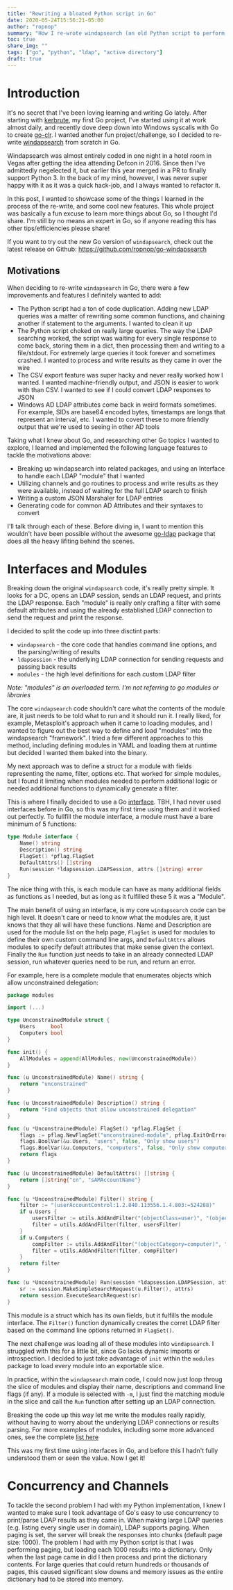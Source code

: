 ```yaml
---
title: "Rewriting a bloated Python script in Go"
date: 2020-05-24T15:56:21-05:00
author: "ropnop"
summary: "How I re-wrote windapsearch (an old Python script to perform LDAP recon) in Go using concurrency, channels, interfaces, and custom JSON marshalers"
toc: true
share_img: ""
tags: ["go", "python", "ldap", "active directory"]
draft: true
---
```


# Introduction
It's no secret that I've been loving learning and writing Go lately. After starting with [kerbrute](https://github.com/ropnop/kerbrute), my first Go project, I've started using it at work almost daily, and recently dove deep down into Windows syscalls with Go to create [go-clr](https://blog.ropnop.com/hosting-clr-in-golang/). I wanted another fun project/challenge, so I decided to re-write [windapsearch](https://github.com/ropnop/windapsearch) from scratch in Go.

Windapsearch was almost entirely coded in one night in a hotel room in Vegas after getting the idea attending Defcon in 2016. Since then I've admittedly negelected it, but earlier this year merged in a PR to finally support Python 3. In the back of my mind, however, I was never super happy with it as it was a quick hack-job, and I always wanted to refactor it.

In this post, I wanted to showcase some of the things I learned in the process of the re-write, and some cool new features. This whole project was basically a fun excuse to learn more things about Go, so I thought I'd share. I'm still by no means an expert in Go, so if anyone reading this has other tips/efficiencies please share!

If you want to try out the new Go version of `windapsearch`, check out the latest release on Github: https://github.com/ropnop/go-windapsearch

## Motivations
When deciding to re-write `windapsearch` in Go, there were a few improvements and features I definitely wanted to add:

 * The Python script had a ton of code duplication. Adding new LDAP queries was a matter of rewriting some common functions, and chaining another if statement to the arguments. I wanted to clean it up
 * The Python script choked on really large queries. The way the LDAP searching worked, the script was waiting for every single response to come back, storing them in a dict, then processing them and writing to a file/stdout. For extremely large queries it took forever and sometimes crashed. I wanted to process and write results as they came in over the wire
 * The CSV export feature was super hacky and never really worked how I wanted. I wanted machine-friendly output, and JSON is easier to work with than CSV. I wanted to see if I could convert LDAP responses to JSON
 * Windows AD LDAP attributes come back in weird formats sometimes. For example, SIDs are base64 encoded bytes, timestamps are longs that represent an interval, etc. I wanted to covert these to more friendly output that we're used to seeing in other AD tools

Taking what I knew about Go, and researching other Go topics I wanted to explore, I learned and implemented the following language features to tackle the motivations above:

 * Breaking up windapsearch into related packages, and using an Interface to handle each LDAP "module" that I wanted
 * Utilizing channels and go routines to process and write results as they were available, instead of waiting for the full LDAP search to finish
 * Writing a custom JSON Marshaler for LDAP entries
 * Generating code for common AD Attributes and their syntaxes to convert

I'll talk through each of these. Before diving in, I want to mention this wouldn't have been possible without the awesome [go-ldap](https://github.com/go-ldap/ldap) package that does all the heavy lifiting behind the scenes.

# Interfaces and Modules
Breaking down the original `windapsearch` code, it's really pretty simple. It looks for a DC, opens an LDAP session, sends an LDAP request, and prints the LDAP response. Each "module" is really only crafting a filter with some default attributes and using the already established LDAP connection to send the request and print the response.

I decided to split the code up into three disctint parts:
 * `windapsearch` - the core code that handles command line options, and the parsing/writing of results
 * `ldapsession` - the underlying LDAP connection for sending requests and passing back results
 * `modules` - the high level definitions for each custom LDAP filter

*Note: "modules" is an overloaded term. I'm not referring to go modules or libraries*

The core `windapsearch` code shouldn't care what the contents of the module are, it just needs to be told what to run and it should run it. I really liked, for example, Metasploit's approach when it came to loading modules, and I wanted to figure out the best way to define and load "modules" into the windapsearch "framework". I tried a few different approaches to this method, including defining modules in YAML and loading them at runtime but decided I wanted them baked into the binary. 

My next approach was to define a struct for a module with fields representing the name, filter, options etc. That worked for simple modules, but I found it limiting when modules needed to perform additional logic or needed additional functions to dynamically generate a filter.

This is where I finally decided to use a Go [interface](https://gobyexample.com/interfaces). TBH, I had never used interfaces before in Go, so this was my first time using them and it worked out perfectly. To fullfill the module interface, a module must have a bare minimum of 5 functions:
```go
type Module interface {
	Name() string
	Description() string
	FlagSet() *pflag.FlagSet
	DefaultAttrs() []string
	Run(session *ldapsession.LDAPSession, attrs []string) error
}
```
The nice thing with this, is each module can have as many additional fields as functions as I needed, but as long as it fulfilled these 5 it was a "Module".

The main benefit of using an interface, is my core `windapsearch` code can be high level. It doesn't care or need to know what the modules are, it just knows that they all will have these functions. Name and Description are used for the module list on the help page, `FlagSet` is used for modules to define their own custom command line args, and `DefaultAttrs` allows modules to specify default attributes that make sense given the context. Finally the `Run` function just needs to take in an already connected LDAP session, run whatever queries need to be run, and return an error.

For example, here is a complete module that enumerates objects which allow unconstrained delegation:

```go
package modules

import (...)

type UnconstrainedModule struct {
	Users     bool
	Computers bool
}

func init() {
	AllModules = append(AllModules, new(UnconstrainedModule))
}

func (u UnconstrainedModule) Name() string {
	return "unconstrained"
}

func (u UnconstrainedModule) Description() string {
	return "Find objects that allow unconstrained delegation"
}

func (u *UnconstrainedModule) FlagSet() *pflag.FlagSet {
	flags := pflag.NewFlagSet("unconstrained-module", pflag.ExitOnError)
	flags.BoolVar(&u.Users, "users", false, "Only show users")
	flags.BoolVar(&u.Computers, "computers", false, "Only show computers")
	return flags
}

func (u UnconstrainedModule) DefaultAttrs() []string {
	return []string{"cn", "sAMAccountName"}
}

func (u *UnconstrainedModule) Filter() string {
	filter := "(userAccountControl:1.2.840.113556.1.4.803:=524288)"
	if u.Users {
		usersFilter := utils.AddAndFilter("(objectClass=user)", "(objectCategory=user)")
		filter = utils.AddAndFilter(filter, usersFilter)
	}
	if u.Computers {
		compFilter := utils.AddAndFilter("(objectCategory=computer)", "(objectClass=computer)")
		filter = utils.AddAndFilter(filter, compFilter)
	}
	return filter
}

func (u *UnconstrainedModule) Run(session *ldapsession.LDAPSession, attrs []string) error {
	sr := session.MakeSimpleSearchRequest(u.Filter(), attrs)
	return session.ExecuteSearchRequest(sr)
}
```

This module is a struct which has its own fields, but it fulfills the module interface. The `Filter()` function dynamically creates the corret LDAP filter based on the command line options returned in `FlagSet()`. 

The next challenge was loading all of these modules into `windapsearch`. I struggled with this for a little bit, since Go lacks dynamic imports or introspection. I decided to just take advantage of `init` within the `modules` package to load every module into an exportable slice.

In practice, within the `windapsearch` main code, I could now just loop throug the slice of modules and display their name, descriptions and command line flags (if any). If a module is selected with `-m`, I just find the matching module in the slice and call the `Run` function after setting up an LDAP connection.

Breaking the code up this way let me write the modules really rapidly, without having to worry about the underlying LDAP connections or results parsing. For more examples of modules, including some more advanced ones, see the complete [list here](https://github.com/ropnop/go-windapsearch/tree/master/pkg/modules)

This was my first time using interfaces in Go, and before this I hadn't fully understood them or seen the value. Now I get it!

# Concurrency and Channels
To tackle the second problem I had with my Python implementation, I knew I wanted to make sure I took advantage of Go's easy to use concurrency to print/parse LDAP results as they came in. When making large LDAP queries (e.g. listing every single user in domain), LDAP supports paging. When paging is set, the server will break the responses into chunks (default page size: 1000). The problem I had with my Python script is that I was performing paging, but loading each 1000 results into a dictionary. Only when the last page came in did I then process and print the dictionary contents. For large queries that could return hundreds or thousands of pages, this caused significant slow downs and memory issues as the entire dictionary had to be stored into memory.







